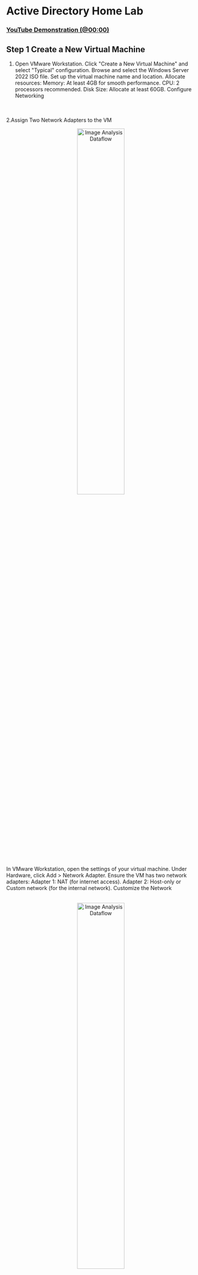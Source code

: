 <h1>Active Directory Home Lab</h1>


 ### [YouTube Demonstration (@00:00)](https://youtu.be/wYRdlW8A7tQ)
<h2>Step 1 Create a New Virtual Machine </h2>

1. Open VMware Workstation.
Click "Create a New Virtual Machine" and select "Typical" configuration.
Browse and select the Windows Server 2022 ISO file.
Set up the virtual machine name and location.
Allocate resources:
Memory: At least 4GB for smooth performance.
CPU: 2 processors recommended.
Disk Size: Allocate at least 60GB.
Configure Networking
</b>
<br />
<br />
2.Assign Two Network Adapters to the VM

<p align="center">
<img src="https://github.com/user-attachments/assets/3daf401f-a98d-4b6a-a8cf-67349405e6ac" height="50%" width="50%" alt="Image Analysis Dataflow"/>
</p>
In VMware Workstation, open the settings of your virtual machine.
Under Hardware, click Add > Network Adapter.
Ensure the VM has two network adapters:
Adapter 1: NAT (for internet access).
Adapter 2: Host-only or Custom network (for the internal network).
Customize the Network
</b>
<br />
<br />
<p align="center">
<img src="https://github.com/user-attachments/assets/89e7b338-4495-4abc-b4fd-e271bf020cae" height="50%" width="50%" alt="Image Analysis Dataflow"/>


3.Go to Edit > Virtual Network Editor in VMware Workstation.
Verify:
NAT is set up on one network 
Host-only is set up on another network (e.g., VMnet2) for the internal network.
</b>
<br />
<br />


<h2>Step 2: Install Windows Server 2022</h2>
</b>
<br />
<br />
Complete Installation
-Boot the VM and install Windows Server 2022.
<p align="center">
<img src="https://github.com/user-attachments/assets/6364bc7c-70b5-492c-acb1-4f93b8c091d6" height="50%" width="50%" alt="Image Analysis Dataflow"/>
-Choose Desktop Experience for a graphical interface.
-Set the Administrator password during installation.
</b>
<br />
<br />
<h2>Step 3: Configure Windows Server 2022</h2>
1.Change Computer Name

Right-click This PC > Properties > Advanced System Settings > Computer Name.
Rename the computer to something meaningful (e.g., ADSERVER).


